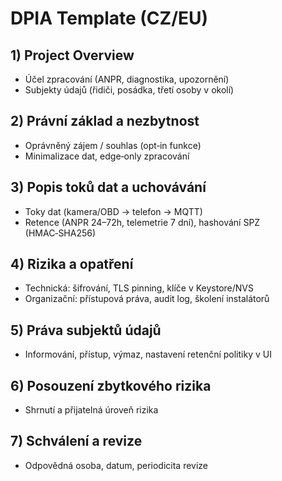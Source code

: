 # DPIA Template (CZ/EU)

## 1) Project Overview
- Účel zpracování (ANPR, diagnostika, upozornění)
- Subjekty údajů (řidiči, posádka, třetí osoby v okolí)

## 2) Právní základ a nezbytnost
- Oprávněný zájem / souhlas (opt‑in funkce)
- Minimalizace dat, edge‑only zpracování

## 3) Popis toků dat a uchovávání
- Toky dat (kamera/OBD → telefon → MQTT)
- Retence (ANPR 24–72h, telemetrie 7 dní), hashování SPZ (HMAC‑SHA256)

## 4) Rizika a opatření
- Technická: šifrování, TLS pinning, klíče v Keystore/NVS
- Organizační: přístupová práva, audit log, školení instalátorů

## 5) Práva subjektů údajů
- Informování, přístup, výmaz, nastavení retenční politiky v UI

## 6) Posouzení zbytkového rizika
- Shrnutí a přijatelná úroveň rizika

## 7) Schválení a revize
- Odpovědná osoba, datum, periodicita revize
